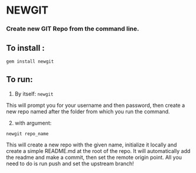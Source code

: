# NEWGIT

### Create new GIT Repo from the command line. 

## To install :


```gem install newgit```


## To run:

1) By itself:
```newgit```

This will prompt you for your username and then password, then create a new repo named after the folder from which you run the command.

2) with argument:

```newgit repo_name```

This will create a new repo with the given name, initialize it locally and create a simple README.md at the root of the repo. It will automatically add the readme and make a commit, then set the remote origin point. All you need to do is run push and set the upstream branch!
